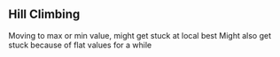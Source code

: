 ## Hill Climbing
Moving to max or min value, might get stuck at local best
Might also get stuck because of flat values for a while
